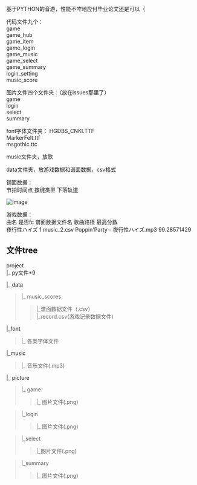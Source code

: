 基于PYTHON的音游，性能不咋地应付毕业论文还是可以（
 
代码文件九个：  
game  
game_hub  
game_item  
game_login  
game_music  
game_select  
game_summary  
login_setting  
music_score  
   
图片文件四个文件夹：（放在issues那里了）  
game  
login  
select  
summary  
  
font字体文件夹：
HGDBS_CNKI.TTF  
MarkerFelt.ttf  
msgothic.ttc  
  
music文件夹，放歌  
  
data文件夹，放游戏数据和谱面数据，csv格式  
  
铺面数据：  
节拍时间点 按键类型  下落轨道  

![image](https://user-images.githubusercontent.com/99095860/184466548-3dfb7e84-708c-44e6-9170-c361347110d3.png)

游戏数据：    
曲名         是否fc   谱面数据文件名            歌曲路径                   最高分数  
夜行性ハイズ	 1	      music_2.csv  	Poppin'Party - 夜行性ハイズ.mp3	   99.28571429  
  
## 文件tree  
  
project  
|_ py文件*9  

|_ data  
>|_ music_scores  
>>|_谱面数据文件（.csv）  
>|_record.csv(游戏记录数据文件)  
    
|_font  
>|_ 各类字体文件  
  
|_music  
>|_ 音乐文件(.mp3)  
  
|_ picture    
>|_ game  
>>|_ 图片文件(.png)  

>|_login  
>>|_ 图片文件(.png)  

>|_select  
>>|_图片文件(.png)  

>|_summary  
>>|_ 图片文件(.png)  
  
  
  
  
  
